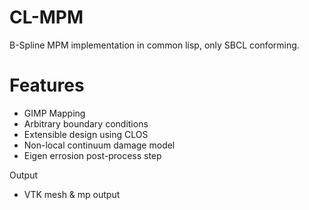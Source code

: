 # CL-MPM
 B-Spline MPM implementation in common lisp, only SBCL conforming.
 
# Features
 - GIMP Mapping
 - Arbitrary boundary conditions
 - Extensible design using CLOS
 - Non-local continuum damage model
 - Eigen errosion post-process step
 
Output
 - VTK mesh & mp output
